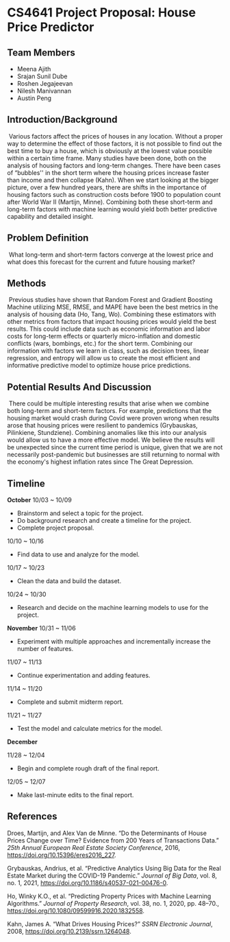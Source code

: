 # CS4641 Project Proposal: House Price Predictor

## Team Members

- Meena Ajith
- Srajan Sunil Dube
- Roshen Jegajeevan
- Nilesh Manivannan
- Austin Peng

## Introduction/Background

​	Various factors affect the prices of houses in any location. Without a proper way to determine the effect of those factors, it is not possible to find out the best time to buy a house, which is obviously at the lowest value possible within a certain time frame. Many studies have been done, both on the analysis of housing factors and long-term changes. There have been cases of “bubbles'' in the short term where the housing prices increase faster than income and then collapse (Kahn). When we start looking at the bigger picture, over a few hundred years, there are shifts in the importance of housing factors such as construction costs before 1900 to population count after World War II (Martijn, Minne). Combining both these short-term and long-term factors with machine learning would yield both better predictive capability and detailed insight.

## Problem Definition

​	What long-term and short-term factors converge at the lowest price and what does this forecast for the current and future housing market?

## Methods

​	Previous studies have shown that Random Forest and Gradient Boosting Machine utilizing MSE, RMSE, and MAPE have been the best metrics in the analysis of housing data (Ho, Tang, Wo). Combining these estimators with other metrics from factors that impact housing prices would yield the best results. This could include data such as economic information and labor costs for long-term effects or quarterly micro-inflation and domestic conflicts (wars, bombings, etc.) for the short term. Combining our information with factors we learn in class, such as decision trees, linear regression, and entropy will allow us to create the most efficient and informative predictive model to optimize house price predictions.

## Potential Results And Discussion

​	There could be multiple interesting results that arise when we combine both long-term and short-term factors. For example, predictions that the housing market would crash during Covid were proven wrong when results arose that housing prices were resilient to pandemics (Grybauskas, Pilinkiene, Stundziene). Combining anomalies like this into our analysis would allow us to have a more effective model. We believe the results will be unexpected since the current time period is unique, given that we are not necessarily post-pandemic but businesses are still returning to normal with the economy's highest inflation rates since The Great Depression.

## Timeline

**October**
10/03 ~ 10/09

- Brainstorm and select a topic for the project.
- Do background research and create a timeline for the project.
- Complete project proposal.

10/10 ~ 10/16

- Find data to use and analyze for the model.

10/17 ~ 10/23

- Clean the data and build the dataset.

10/24 ~ 10/30

- Research and decide on the machine learning models to use for the project.



**November**
10/31 ~ 11/06

- Experiment with multiple approaches and incrementally increase	the number of features.

11/07 ~ 11/13

- Continue experimentation and adding features.

11/14 ~ 11/20

- Complete and submit midterm report.

11/21 ~ 11/27

- Test the model and calculate metrics for the model.

**December**

11/28 ~ 12/04

- Begin and complete rough draft of the final report.

12/05 ~ 12/07

- Make last-minute edits to the final report.



## References

Droes, Martijn, and Alex Van de Minne. “Do the Determinants of House Prices Change over Time? Evidence from 200 Years of Transactions Data.” *25th Annual European Real Estate Society Conference*, 2016, https://doi.org/10.15396/eres2016_227.

Grybauskas, Andrius, et al. “Predictive Analytics Using Big Data for the Real Estate Market during the COVID-19 Pandemic.” *Journal of Big Data*, vol. 8, no. 1, 2021, https://doi.org/10.1186/s40537-021-00476-0.

Ho, Winky K.O., et al. “Predicting Property Prices with Machine Learning Algorithms.” *Journal of Property Research*, vol. 38, no. 1, 2020, pp. 48–70., https://doi.org/10.1080/09599916.2020.1832558.

Kahn, James A. “What Drives Housing Prices?” *SSRN Electronic Journal*, 2008, https://doi.org/10.2139/ssrn.1264048. 
